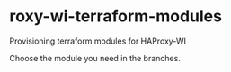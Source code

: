 # roxy-wi-terraform-modules
Provisioning terraform modules for HAProxy-WI

Choose the module you need in the branches.
